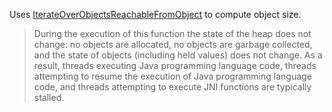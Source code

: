 

Uses [IterateOverObjectsReachableFromObject](https://docs.oracle.com/en/java/javase/21/docs/specs/jvmti.html#IterateOverObjectsReachableFromObject) to compute object size.


> During the execution of this function the state of the heap does not change: no objects are allocated, no objects are garbage collected, and the state of objects (including held values) does not change. As a result, threads executing Java programming language code, threads attempting to resume the execution of Java programming language code, and threads attempting to execute JNI functions are typically stalled.
